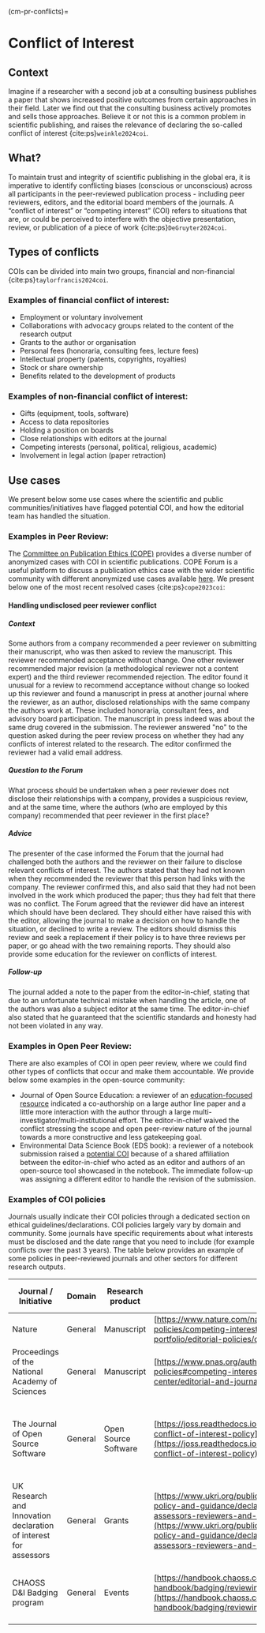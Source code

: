 (cm-pr-conflicts)=
# Conflict of Interest

## Context
Imagine if a researcher with a second job at a consulting business publishes a paper that shows increased positive outcomes from certain approaches in their field. 
Later we find out that the consulting business actively promotes and sells those approaches.
Believe it or not this is a common problem in scientific publishing, and raises the relevance of declaring the so-called conflict of interest {cite:ps}`weinkle2024coi`.

## What?
To maintain trust and integrity of scientific publishing in the global era, it is imperative to identify conflicting biases (conscious or unconscious) across all participants in the peer-reviewed publication process - including peer reviewers, editors, and the editorial board members of the journals. 
A “conflict of interest” or “competing interest” (COI) refers to situations that are, or could be perceived to interfere with the objective presentation, review, or publication of a piece of work {cite:ps}`DeGruyter2024coi`.

## Types of conflicts
COIs can be divided into main two groups, financial and non-financial {cite:ps}`taylorfrancis2024coi`.

### Examples of financial conflict of interest: 
* Employment or voluntary involvement
* Collaborations with advocacy groups related to the content of the research output
* Grants to the author or organisation
* Personal fees (honoraria, consulting fees, lecture fees)
* Intellectual property (patents, copyrights, royalties)
* Stock or share ownership
* Benefits related to the development of products

### Examples of non-financial conflict of interest: 
* Gifts (equipment, tools, software)
* Access to data repositories
* Holding a position on boards
* Close relationships with editors at the journal
* Competing interests (personal, political, religious, academic)
* Involvement in legal action (paper retraction)

## Use cases
We present below some use cases where the scientific and public communities/initiatives have flagged potential COI, and how the editorial team has handled the situation.

### Examples in Peer Review: 
The [Committee on Publication Ethics (COPE)](https://publicationethics.org) provides a diverse number of anonymized cases with COI in scientific publications. 
COPE Forum is a useful platform to discuss a publication ethics case with the wider scientific community with different anonymized use cases available [here](https://publicationethics.org/guidance/Case?t=conflict&classification%5B%5D=2774&sort=date). 
We present below one of the most recent resolved cases {cite:ps}`cope2023coi`:

#### Handling undisclosed peer reviewer conflict
##### Context
Some authors from a company recommended a peer reviewer on submitting their manuscript, who was then asked to review the manuscript. 
This reviewer recommended acceptance without change. 
One other reviewer recommended major revision (a methodological reviewer not a content expert) and the third reviewer recommended rejection. 
The editor found it unusual for a review to recommend acceptance without change so looked up this reviewer and found a manuscript in press at another journal where the reviewer, as an author, disclosed relationships with the same company the authors work at. 
These included honoraria, consultant fees, and advisory board participation. The manuscript in press indeed was about the same drug covered in the submission. 
The reviewer answered "no" to the question asked during the peer review process on whether they had any conflicts of interest related to the research. The editor confirmed the reviewer had a valid email address.

##### Question to the Forum
What process should be undertaken when a peer reviewer does not disclose their relationships with a company, provides a suspicious review, and at the same time, where the authors (who are employed by this company) recommended that peer reviewer in the first place?

##### Advice
The presenter of the case informed the Forum that the journal had challenged both the authors and the reviewer on their failure to disclose relevant conflicts of interest. 
The authors stated that they had not known when they recommended the reviewer that this person had links with the company. The reviewer confirmed this, and also said that they had not been involved in the work which produced the paper; thus they had felt that there was no conflict.
The Forum agreed that the reviewer did have an interest which should have been declared. They should either have raised this with the editor, allowing the journal to make a decision on how to handle the situation, or declined to write a review.
The editors should dismiss this review and seek a replacement if their policy is to have three reviews per paper, or go ahead with the two remaining reports. They should also provide some education for the reviewer on conflicts of interest.

##### Follow-up
The journal added a note to the paper from the editor-in-chief, stating that due to an unfortunate technical mistake when handling the article, one of the authors was also a subject editor at the same time. 
The editor-in-chief also stated that he guaranteed that the scientific standards and honesty had not been violated in any way.

### Examples in Open Peer Review: 
There are also examples of COI in open peer review, where we could find other types of conflicts that occur and make them accountable.
We provide below some examples in the open-source community:

* Journal of Open Source Education: a reviewer of an [education-focused resource](https://github.com/openjournals/jose-reviews/issues/259#issuecomment-2393882259) indicated a co-authorship on a large author line paper and a little more interaction with the author through a large multi-investigator/multi-institutional effort. The editor-in-chief waived the conflict stressing the scope and open peer-review nature of the journal towards a more constructive and less gatekeeping goal. 
* Environmental Data Science Book (EDS book): a reviewer of a notebook submission raised a [potential COI](https://github.com/alan-turing-institute/environmental-ds-book/issues/236#issuecomment-2021527918) because of a shared affiliation between the editor-in-chief who acted as an editor and authors of an open-source tool showcased in the notebook. The immediate follow-up was assigning a different editor to handle the revision of the submission.

### Examples of COI policies
Journals usually indicate their COI policies through a dedicated section on ethical guidelines/declarations. 
COI policies largely vary by domain and community. 
Some journals have specific requirements about what interests must be disclosed and the date range that you need to include (for example conflicts over the past 3 years). 
The table below provides an example of some policies in peer-reviewed journals and other sectors for different research outputs.

| Journal / Initiative                                             | Domain  | Research product     | Policy                                                                                                                                                                                                                                                                                                                         | Specific requirements (time)                                                         |
| ---------------------------------------------------------------- | ------- | -------------------- | ------------------------------------------------------------------------------------------------------------------------------------------------------------------------------------------------------------------------------------------------------------------------------------------------------------------------------ |--------------------------------------------------------------------------------------|
| Nature                                                           | General | Manuscript           | [https://www.nature.com/nature-portfolio/editorial-policies/competing-interests](https://www.nature.com/nature-portfolio/editorial-policies/competing-interests)                                                                                                                                                               | Journal specific                                                                     |
| Proceedings of the National Academy of Sciences                  | General | Manuscript           | [https://www.pnas.org/author-center/editorial-and-journal-policies#competing-interest](https://www.pnas.org/author-center/editorial-and-journal-policies#competing-interest)                                                                                                                                                   | Past 4 years collaborators                                                           |
| The Journal of Open Source Software                              | General | Open Source Software | [https://joss.readthedocs.io/en/latest/reviewer_guidelines.html#joss-conflict-of-interest-policy](https://joss.readthedocs.io/en/latest/reviewer_guidelines.html#joss-conflict-of-interest-policy)                                                                                                                             | Past 4 years collaborators Recent (past year) association with the same organisation |
| UK Research and Innovation declaration of interest for assessors | General | Grants               | [https://www.ukri.org/publications/ukri-declarations-of-interest-policy-and-guidance/declaration-of-interests-guidance-for-assessors-reviewers-and-panellists/](https://www.ukri.org/publications/ukri-declarations-of-interest-policy-and-guidance/declaration-of-interests-guidance-for-assessors-reviewers-and-panellists/) | Past 3 years collaborators                                                           |
| CHAOSS D&I Badging program                                       | General | Events               | [https://handbook.chaoss.community/community-handbook/badging/reviewing/conflict-of-interest-policy](https://handbook.chaoss.community/community-handbook/badging/reviewing/conflict-of-interest-policy)                                                                                                                       | Recent (past year) association with the same organisation                            |